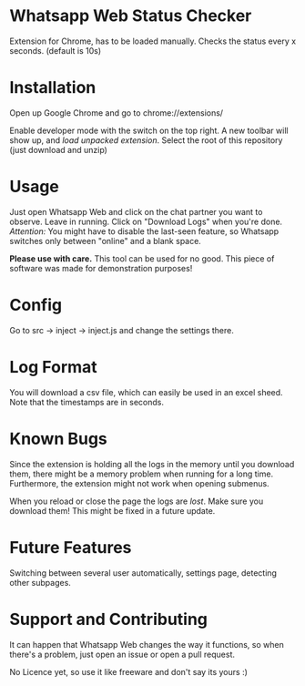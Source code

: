 # Whatsapp Web Status Checker

Extension for Chrome, has to be loaded manually. Checks the status every x seconds. (default is 10s)

# Installation

Open up Google Chrome and go to chrome://extensions/

Enable developer mode with the switch on the top right. A new toolbar will show up, and *load unpacked extension*.
Select the root of this repository (just download and unzip)

# Usage

Just open Whatsapp Web and click on the chat partner you want to observe. Leave in running. Click on "Download Logs" when you're done.
*Attention:* You might have to disable the last-seen feature, so Whatsapp switches only between "online" and a blank space.

**Please use with care.** This tool can be used for no good. This piece of software was made for demonstration purposes!

# Config

Go to src -> inject -> inject.js and change the settings there.

# Log Format

You will download a csv file, which can easily be used in an excel sheed. Note that the timestamps are in seconds.

# Known Bugs

Since the extension is holding all the logs in the memory until you download them, there might be a memory problem when running for a long time.
Furthermore, the extension might not work when opening submenus.

When you reload or close the page the logs are *lost*. Make sure you download them! This might be fixed in a future update.

# Future Features

Switching between several user automatically, settings page, detecting other subpages.

# Support and Contributing

It can happen that Whatsapp Web changes the way it functions, so when there's a problem, just open an issue or open a pull request. 

No Licence yet, so use it like freeware and don't say its yours :)
